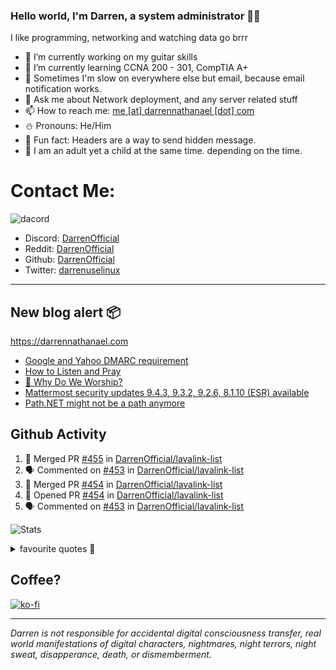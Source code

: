 ### Hello world, I'm Darren, a system administrator 👨‍💻
I like programming, networking and watching data go brrr


- 🔭 I’m currently working on my guitar skills
- 🌴 I’m currently learning CCNA 200 - 301, CompTIA A+ 
- 🚀 Sometimes I'm slow on everywhere else but email, because email notification works.
- 💬 Ask me about Network deployment, and any server related stuff 
- 📫 How to reach me: [me [at] darrennathanael [dot] com](mailto:me@darrennathanael.com) 
- ⛄️ Pronouns: He/Him
- 🍪 Fun fact: Headers are a way to send hidden message.
- 🍻 I am an adult yet a child at the same time. depending on the time.

# Contact Me:

![dacord](https://discord.c99.nl/widget/theme-4/508296903960821771.png)

- Discord: [DarrenOfficial](https://discord.darrennathanael.com)
- Reddit: [DarrenOfficial](https://reddit.com/u/DarrenOfficiallol)
- Github: [DarrenOfficial](https://github.com/DarrenOfficial)
- Twitter: [darrenuselinux](https://twitter.com/darrenuselinux)


---
## New blog alert 📦
https://darrennathanael.com
<!-- BLOG-POST-LIST:START -->
- [Google and Yahoo DMARC requirement](https://blog.darrennathanael.com/posts/dmarc-it/)
- [How to Listen and Pray](https://blog.darrennathanael.com/posts/how-to-listen-and-pray/)
- [🙌 Why Do We Worship?](https://blog.darrennathanael.com/posts/why-do-we-worship/)
- [Mattermost security updates 9.4.3, 9.3.2, 9.2.6, 8.1.10 &lpar;ESR&rpar; available](https://blog.darrennathanael.com/posts/mattermost-security-updates-9-4-3-9-3-2-9-2-6-8-1-10-esr-available/)
- [Path.NET might not be a path anymore](https://blog.darrennathanael.com/posts/path-no-path/)
<!-- BLOG-POST-LIST:END -->

## Github Activity
<!--START_SECTION:activity-->
1. 🎉 Merged PR [#455](https://github.com/DarrenOfficial/lavalink-list/pull/455) in [DarrenOfficial/lavalink-list](https://github.com/DarrenOfficial/lavalink-list)
2. 🗣 Commented on [#453](https://github.com/DarrenOfficial/lavalink-list/pull/453#issuecomment-1972308916) in [DarrenOfficial/lavalink-list](https://github.com/DarrenOfficial/lavalink-list)
3. 🎉 Merged PR [#454](https://github.com/DarrenOfficial/lavalink-list/pull/454) in [DarrenOfficial/lavalink-list](https://github.com/DarrenOfficial/lavalink-list)
4. 💪 Opened PR [#454](https://github.com/DarrenOfficial/lavalink-list/pull/454) in [DarrenOfficial/lavalink-list](https://github.com/DarrenOfficial/lavalink-list)
5. 🗣 Commented on [#453](https://github.com/DarrenOfficial/lavalink-list/pull/453#issuecomment-1972234803) in [DarrenOfficial/lavalink-list](https://github.com/DarrenOfficial/lavalink-list)
<!--END_SECTION:activity-->


![Stats](https://github-readme-stats.vercel.app/api?username=DarrenOfficial&layout=compact&hide_border=true&hide_title=true&count_private=true&include_all_commits=true&show_icons=true&bg_color=00000000&text_color=c3c6ce&icon_color=4e64f7)


<details>
<summary>favourite quotes 🍻</summary>
<br>
<i>"Always trust what others say or write without ever questioning them. Especially their code."</i> -Albert Einstein
<br><br>
  <i>"If she this easy, then she prolly got a diseasy"</i> -Dr Martin Luther King
  <br><br>
  <i>"If a woman is giving you what you want, it is deception."</i> -Sun Tzu, Art of War
</details>


## Coffee?

[![ko-fi](https://ko-fi.com/img/githubbutton_sm.svg)](https://ko-fi.com/R6R1311CB)

---

_Darren is not responsible for accidental digital consciousness transfer, real world manifestations of digital characters, nightmares, night terrors, night sweat, disapperance, death, or dismemberment._
